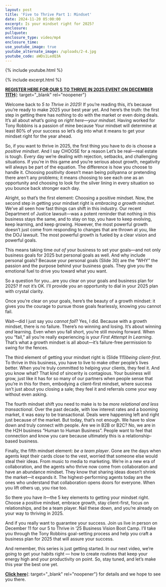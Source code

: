 ```yaml
---
layout: post
title: 'Five to Thrive Part 1: Mindset'
date: 2024-11-20 05:00:00
excerpt: Is your mindset right for 2025?
enclosure:
pullquote:
enclosure_type: video/mp4
enclosure_time:
use_youtube_image: true
youtube_alternate_image: /uploads/2-4.jpg
youtube_code: aWDs1LedQ3A
---
```

{% include youtube.html %}

{% include excerpt.html %}

[**REGISTER HERE FOR OUR 5 TO THRIVE IN 2025 EVENT ON DECEMBER 11TH**](https://www.eventbrite.com/e/top-agent-secrets-5-keys-to-thrive-in-2025-tickets-1083491565439?aff=oddtdtcreator){: target="_blank" rel="noopener"}

Welcome back to *5 to Thrive in 2025*! If you’re reading this, it’s because you’re ready to make 2025 your best year yet. And here’s the truth: the first step in getting there has nothing to do with the market or even doing deals. It’s all about what’s going on *right here*—*your mindset*. Having worked for Tony Robbins is a passion of mine because Your mindset will determine at least 80% of your success so let’s dig into what it means to get your mindset right for the year ahead.

So, if you want to thrive in 2025, the first thing you have to do is choose a *positive mindset*. And I say CHOOSE for a reason Let’s be real—real estate is tough. Every day we’re dealing with rejection, setbacks, and challenging situations. If you’re in this game and you’re serious about growth, negativity will always be part of the equation. The difference is how you choose to handle it. Choosing positivity doesn’t mean being pollyanna or pretending there aren’t any problems; it means choosing to see each one as an opportunity and choosing to look for the silver lining in every situation so you bounce back stronger each day.

Alright, so that’s the first element: Choosing a positive mindset. Now, the second step in getting your mindset right is *embracing a growth mindset.* We’ve all seen how fast things can shift in this industry. Our recent Department of Justice lawsuit—was a potent reminder that nothing in this business stays the same, and to stay on top, you have to keep evolving, keep learning, and keep growing. However, the most powerful growth doesn’t just come from responding to changes that are thrown at you, like the DOJ lawsuit. The most powerful growth is fueled by a clear vision and powerful goals.

This means taking time *out of* your business to set your goals—and not only business goals for 2025 but personal goals as well. And why include personal goals? Because your personal goals (Slide 30) are the “WHY” the passion and the purpose behind your business goals. They give you the emotional fuel to drive you toward what you want.

So a question for you…are you clear on your goals and business plan for 2025? If not it’s OK. I’ll provide you an opportunity to dial in your 2025 plan with crystal clarity.

Once you’re clear on your goals, here’s the beauty of a growth mindset: it gives you the courage to pursue those goals fearlessly, knowing you cannot fail.

Wait—did I just say you *cannot fail*? Yes, I did. Because with a growth mindset, there is no failure. There’s no winning and losing. It’s about winning *and* learning. Even when you fall short, you’re still moving forward. When you “fail,” all you’re really experiencing is your *First Attempt* *In* *Learning*. That’s what a growth mindset is all about—it’s failure-free permission to swing for the fences.

The third element of getting your mindset right is (Slide 111)*being client-first*. To thrive in this business, you have to live to make other people’s lives better. When you’re truly committed to helping your clients, they feel it. And you know what? That kind of sincerity is contagious. Your business will grow, just like it has for so many of our partners when people sense that you’re in this for them, embodying a client-first mindset, where success isn’t just about you closing a sale; they feel it and referrals come your way without even asking.

The fourth mindset shift you need to make is to be *more relational and less transactional*. Over the past decade, with low interest rates and a booming market, it was easy to be transactional. Deals were happening left and right just because of the market. But today, that’s not enough. We have to slow down and truly connect with people. Are we in B2B or B2C? No, we are in the H2H business “Human to Human Business”. People want to feel that connection and know you care because ultimately this is a relationship-based business.

Finally, the fifth mindset element: *be a team player*. Gone are the days when agents kept their cards close to the vest, worried that someone else would steal their ideas. From music to media to marketing. We’re in a new era of collaboration, and the agents who thrive now come from collaboration and have an abundance mindset. They know that sharing ideas doesn’t shrink the market—it expands it. The highest-performing agents today are the ones who understand that collaboration opens doors for everyone. When you lift others up, you rise too.

So there you have it—the 5 key elements to getting your mindset right. Choose a positive mindset, embrace growth, stay client-first, focus on relationships, and be a team player. Nail these down, and you’re already on your way to thriving in 2025.

And if you really want to guarantee your success. Join us live in person on December 11 for our 5 to Thrive in ‘25 Business Vision Boot Camp. I’ll take you through the Tony Robbins goal-setting process and help you craft a business plan for 2025 that will assure your success.

And remember, this series is just getting started. In our next video, we’re going to get your habits right — how to create routines that keep your energy high and your productivity on point. So, stay tuned, and let’s make this year the best one yet.

[**Click here**](https://www.eventbrite.com/e/top-agent-secrets-5-keys-to-thrive-in-2025-tickets-1083491565439?aff=oddtdtcreator){: target="_blank" rel="noopener"} for details and we hope to see you there.